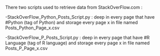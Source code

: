 There two scripts used to retrieve data from StackOverFlow.com : 

-StackOverFlow_Python_Posts_Script.py : deep in every page that have #Python (tag of Python) and storage every page x in file named
Posts_Python_Page_x.csv

-StackOverFlow_P_Posts_Script.py : deep in every page that have #R Language (tag of R language) and storage every page x in file named
Posts_P_Page_x.csv
